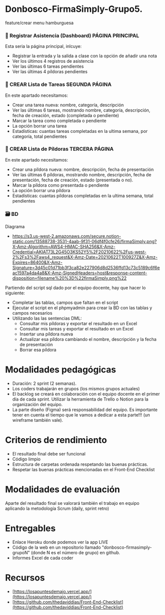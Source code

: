 # Donbosco-FirmaSimply-Grupo5.

feature/crear menu hamburguesa

### 📝 Registrar Asistencia (Dashboard) PÁGINA PRINCIPAL

Esta seria la página principal, inlcuye:

- Registrar la entrada y la salida a clase con la opción de añadir una nota
- Ver los últimos 4 registros de asistencia
- Ver las últimas 6 tareas pendientes
- Ver las últimas 4 píldoras pendientes

### 📌 CREAR Lista de Tareas SEGUNDA PÁGINA

En este apartado necesitamos:

- Crear una tarea nueva: nombre, categoría, descripción
- Ver las últimas 6 tareas, mostrando nombre, categoría, descripción, fecha de creación, estado (completada o pendiente)
- Marcar la tarea como completada o pendiente
- La opción borrar una tarea
- Estadísticas: cuantas tareas completadas en la ultima semana, por categoría, total pendientes

### 💊 CREAR Lista de Píldoras TERCERA PÁGINA

En este apartado necesitamos:

- Crear una píldora nueva: nombre, descripción, fecha de presentación
- Ver las últimas 6 píldoras, mostrando nombre, descripción, fecha de presentación, fecha de creación, estado (presentada o no).
- Marcar la píldora como presentada o pendiente
- La opción borrar una píldora
- Estadísticas: cuantas píldoras completadas en la ultima semana, total pendientes

### 🗃️ BD

Diagrama

- https://s3.us-west-2.amazonaws.com/secure.notion-static.com/13588738-3531-4aab-9f31-06df4f0cfe26/firmaSimply.png?X-Amz-Algorithm=AWS4-HMAC-SHA256&X-Amz-Credential=AKIAT73L2G45O3KS52Y5%2F20210622%2Fus-west-2%2Fs3%2Faws4_request&X-Amz-Date=20210622T100927Z&X-Amz-Expires=86400&X-Amz-Signature=3d45c01d71bb3f3ca82e227906d8d2536ffd13c73c5189c6f6eac1597a4da4a8&X-Amz-SignedHeaders=host&response-content-disposition=filename%20%3D%22firmaSimply.png%22

Partiendo del script sql dado por el equipo docente, hay que hacer lo siguiente:

- Completar las tablas, campos que faltan en el script
- Ejecutar el script en el phpmyadmin para crear la BD con las tablas y campos necesarios
- Utilizando las las sentencias DML:
    - Consultar mis píldoras y exportar el resultado en un Excel
    - Consultar mis tareas y exportar el resultado en un Excel
    - Insertar una píldora nueva
    - Actualizar esa píldora cambiando el nombre, descripción y la fecha de presentación
    - Borrar esa píldora

# Modalidades pedagógicas

- Duración: 2 sprint (2 semanas).
- Los coders trabajarán en grupos (los mismos grupos actuales)
- El backlog se creará en colaboración con el equipo docente en el primer día de cada sprint. Utilizar la herramienta de Trello o Notion para la organización del equipo.
- La parte diseño (Figma) será responsabilidad del equipo. Es importante tener en cuenta el tiempo que le vamos a dedicar a esta parte!!! (un wireframe también vale).

# Criterios de rendimiento

- El resultado final debe ser funcional
- Código limpio
- Estructura de carpetas ordenada respetando las buenas prácticas.
- Respetar las buenas prácticas mencionadas en el Front-End Checklist

# Modalidades de evaluación

Aparte del resultado final se valorará también el trabajo en equipo aplicando la metodología Scrum (daily, sprint retro)

# Entregables

- Enlace Heroku donde podemos ver la app LIVE
- Código de la web en un repositorio llamado "donbosco-firmasimply-grupoN" (donde N es el número de grupo) en github.
- Informes Excel de cada coder

# Recursos

- [https://losapuntesdemajo.vercel.app/](https://losapuntesdemajo.vercel.app/)
- [https://github.com/thedaviddias/Front-End-Checklist](https://github.com/thedaviddias/Front-End-Checklist)
